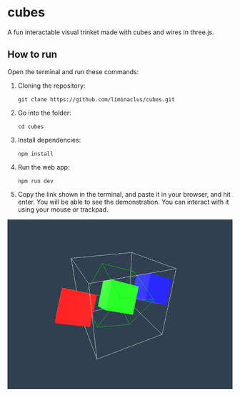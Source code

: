 # cubes
A fun interactable visual trinket made with cubes and wires in three.js.

## How to run
Open the terminal and run these commands:

1. Cloning the repository:
   ```
   git clone https://github.com/liminaclus/cubes.git
   ```
2. Go into the folder:
   ```
   cd cubes
   ```
3. Install dependencies:
   ```
   npm install
   ```
4. Run the web app:
   ```
   npm run dev
   ```
5. Copy the link shown in the terminal, and paste it in your browser, and hit enter.
   You will be able to see the demonstration. You can interact with it using your mouse or trackpad.

![screenshot](screenshot1.png)
